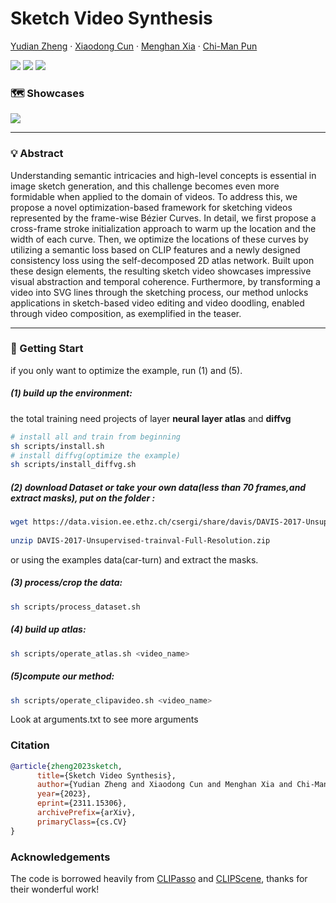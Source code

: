 # Sketch Video Synthesis

[Yudian Zheng](https://github.com/yudianzheng/) · [Xiaodong Cun](http://vinthony.github.io/) · [Menghan Xia](https://menghanxia.github.io/) · [Chi-Man Pun](https://www.cis.um.edu.mo/~cmpun/)

<a href='https://arxiv.org/abs/2311.15306'><img src='https://img.shields.io/badge/ArXiv-2311.15306-red'></a> 
<a href='https://sketchvideo.github.io/'><img src='https://img.shields.io/badge/Project-Page-Green'></a>
<a href='https://youtu.be/tT9F1RSITuU'><img src='https://img.shields.io/badge/Youtube-Video-blue'></a>

### 🗺 Showcases
<div>
<img src='gif/teaser.gif'>
</div>

------------------
### 💡 Abstract
Understanding semantic intricacies and high-level concepts is essential in image sketch generation, and this challenge becomes even more formidable when applied to the domain of videos. To address this, we propose a novel optimization-based framework for sketching videos represented by the frame-wise Bézier Curves. In detail, we first propose a cross-frame stroke initialization approach to warm up the location and the width of each curve. Then, we optimize the locations of these curves by utilizing a semantic loss based on CLIP features and a newly designed consistency loss using the self-decomposed 2D atlas network. Built upon these design elements, the resulting sketch video showcases impressive visual abstraction and temporal coherence. Furthermore, by transforming a video into SVG lines through the sketching process, our method unlocks applications in sketch-based video editing and video doodling, enabled through video composition, as exemplified in the teaser.

------------------

### 🚩 Getting Start
if you only want to optimize the example, run (1) and (5).

##### (1) build up the environment: 

the total training need projects of layer **neural layer atlas** and **diffvg**

```bash
# install all and train from beginning
sh scripts/install.sh
# install diffvg(optimize the example)
sh scripts/install_diffvg.sh
```

##### (2) download Dataset or take your own data(less than 70 frames,and extract masks), put on the folder <data>:

```bash
wget https://data.vision.ee.ethz.ch/csergi/share/davis/DAVIS-2017-Unsupervised-trainval-Full-Resolution.zip
 
unzip DAVIS-2017-Unsupervised-trainval-Full-Resolution.zip
```

or using the examples data(car-turn) and extract the masks.

##### (3) process/crop the data:

```bash
sh scripts/process_dataset.sh
```

##### (4) build up atlas:

```bash
sh scripts/operate_atlas.sh <video_name>
```

##### (5)compute our method:

```bash
sh scripts/operate_clipavideo.sh <video_name>
```

Look at arguments.txt to see more arguments

### Citation

```bibtex
@article{zheng2023sketch,
      title={Sketch Video Synthesis}, 
      author={Yudian Zheng and Xiaodong Cun and Menghan Xia and Chi-Man Pun},
      year={2023},
      eprint={2311.15306},
      archivePrefix={arXiv},
      primaryClass={cs.CV}
}

```

### Acknowledgements

The code is borrowed heavily from [CLIPasso](https://github.com/yael-vinker/CLIPasso) and [CLIPScene](https://github.com/yael-vinker/SceneSketch), thanks for their wonderful work!


